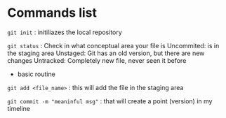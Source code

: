 # Commands list

`git init` : initiliazes the local repository

`git status` : Check in what conceptual area your file is
Uncommited: is in the staging area
Unstaged: Git has an old version, but there are new changes 
Untracked: Completely new file, never seen it before

- basic routine

`git add <file_name>` : this will add the file in the staging area

`git commit -m "meaninful msg"` : that will create a point (version) in my timeline

